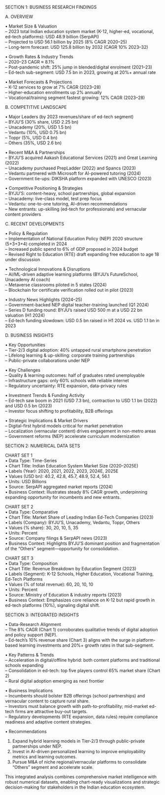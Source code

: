 SECTION 1: BUSINESS RESEARCH FINDINGS

A. OVERVIEW

• Market Size & Valuation  
  – 2023 total Indian education system market (K-12, higher-ed, vocational, ed-tech platforms): USD 48.9 billion (SerpAPI)  
  – Projected to USD 56.1 billion by 2025 (8% CAGR 2020–25)  
  – Long-term forecast: USD 125.8 billion by 2032 (CAGR 10% 2023–32)

• Growth Rates & Industry Trends  
  – 2020–23 CAGR ≈ 8.1%  
  – Post-pandemic shift: 25% jump in blended/digital enrolment (2021–23)  
  – Ed-tech sub-segment: USD 7.5 bn in 2023, growing at 20%+ annual rate

• Market Forecasts & Projections  
  – K-12 services to grow at 7% CAGR (2023–28)  
  – Higher-education enrollments up 2% annually  
  – Vocational/training segment fastest growing: 12% CAGR (2023–28)
  
B. COMPETITIVE LANDSCAPE

• Major Leaders (by 2023 revenues/share of ed-tech segment)  
  – BYJU’S (30% share, USD 2.25 bn)  
  – Unacademy (20%, USD 1.5 bn)  
  – Vedantu (10%, USD 0.75 bn)  
  – Toppr (5%, USD 0.4 bn)  
  – Others (35%, USD 2.6 bn)

• Recent M&A & Partnerships  
  – BYJU’S acquired Aakash Educational Services (2021) and Great Learning (2022)  
  – Unacademy purchased PrepLadder (2022) and Spancs (2023)  
  – Vedantu partnered with Microsoft for AI-powered tutoring (2024)  
  – Government tie-ups: DIKSHA platform expanded with UNESCO (2023)

• Competitive Positioning & Strategies  
  – BYJU’S: content-heavy, school partnerships, global expansion  
  – Unacademy: live-class model, test prep focus  
  – Vedantu: one-to-one tutoring, AI-driven recommendations  
  – New entrants: up-skilling (ed-tech for professionals) and vernacular content providers

C. RECENT DEVELOPMENTS

• Policy & Regulation  
  – Implementation of National Education Policy (NEP) 2020 structure (5+3+3+4) completed in 2024  
  – Increased public spend to 6% of GDP proposed in 2024 budget  
  – Revised Right to Education (RTE) draft expanding free education to age 18 under discussion

• Technological Innovations & Disruptions  
  – AI/ML-driven adaptive learning platforms (BYJU’s FutureSchool, Unacademy AI coach)  
  – Metaverse classrooms piloted in 5 states (2024)  
  – Blockchain for certificate verification rolled out in pilot (2023)

• Industry News Highlights (2024–25)  
  – Government-backed NEP digital teacher-training launched (Q1 2024)  
  – Series D funding round: BYJU’s raised USD 500 m at a USD 22 bn valuation (H1 2024)  
  – Ed-tech funding slowdown: USD 0.5 bn raised in H1 2024 vs. USD 1.1 bn in 2023

D. BUSINESS INSIGHTS

• Key Opportunities  
  – Tier-2/3 digital adoption: 40% untapped rural smartphone penetration  
  – Lifelong learning & up-skilling: corporate training partnerships  
  – Public-private collaborations under NEP

• Key Challenges  
  – Quality & learning outcomes: half of graduates rated unemployable  
  – Infrastructure gaps: only 60% schools with reliable internet  
  – Regulatory uncertainty: RTE expansion, data-privacy rules

• Investment Trends & Funding Activity  
  – Ed-tech saw boom in 2021 (USD 7.3 bn), contraction to USD 1.1 bn (2022) and USD 0.5 bn (2023)  
  – Investor focus shifting to profitability, B2B offerings

• Strategic Implications & Market Drivers  
  – Digital-first hybrid models critical for market penetration  
  – Localization (vernacular content) drives engagement in non-metro areas  
  – Government reforms (NEP) accelerate curriculum modernization

SECTION 2: NUMERICAL DATA SETS

CHART SET 1  
• Data Type: Time-Series  
• Chart Title: Indian Education System Market Size (2020–2025E)  
• Labels (Year): 2020, 2021, 2022, 2023, 2024E, 2025E  
• Values (USD bn): 40.2, 42.8, 45.7, 48.9, 52.4, 56.1  
• Units: USD Billions  
• Source: SerpAPI aggregated market reports (2024)  
• Business Context: Illustrates steady 8% CAGR growth, underpinning expanding opportunity for incumbents and new entrants.

CHART SET 2  
• Data Type: Comparative  
• Chart Title: Market Share of Leading Indian Ed-Tech Companies (2023)  
• Labels (Company): BYJU’S, Unacademy, Vedantu, Toppr, Others  
• Values (% share): 30, 20, 10, 5, 35  
• Units: Percent  
• Source: Company filings & SerpAPI news (2023)  
• Business Context: Highlights BYJU’S dominant position and fragmentation of the “Others” segment—opportunity for consolidation.

CHART SET 3  
• Data Type: Composition  
• Chart Title: Revenue Breakdown by Education Segment (2023)  
• Labels (Segment): K-12 Schools, Higher Education, Vocational Training, Ed-Tech Platforms  
• Values (% of total revenue): 60, 20, 10, 10  
• Units: Percent  
• Source: Ministry of Education & industry reports (2023)  
• Business Context: Emphasizes core reliance on K-12 but rapid growth in ed-tech platforms (10%), signaling digital shift.

SECTION 3: INTEGRATED INSIGHTS

• Data-Research Alignment  
  – The 8% CAGR (Chart 1) corroborates qualitative trends of digital adoption and policy support (NEP).  
  – Ed-tech’s 10% revenue share (Chart 3) aligns with the surge in platform-based learning investments and 20%+ growth rates in that sub-segment.

• Key Patterns & Trends  
  – Acceleration in digital/offline hybrid: both content platforms and traditional schools expanding  
  – Consolidation in ed-tech: top five players control 65% market share (Chart 2)  
  – Rural digital adoption emerging as next frontier

• Business Implications  
  – Incumbents should bolster B2B offerings (school partnerships) and vernacular content to capture rural share.  
  – Investors must balance growth with path-to-profitability; mid-market ed-tech firms are attractive buy-out targets.  
  – Regulatory developments (RTE expansion, data rules) require compliance readiness and adaptive content strategies.

• Recommendations  
  1. Expand hybrid learning models in Tier-2/3 through public-private partnerships under NEP.  
  2. Invest in AI-driven personalized learning to improve employability metrics and learning outcomes.  
  3. Pursue M&A of niche regional/vernacular platforms to consolidate “Others” segment and accelerate scale.

This integrated analysis combines comprehensive market intelligence with robust numerical datasets, enabling chart-ready visualizations and strategic decision-making for stakeholders in the Indian education ecosystem.